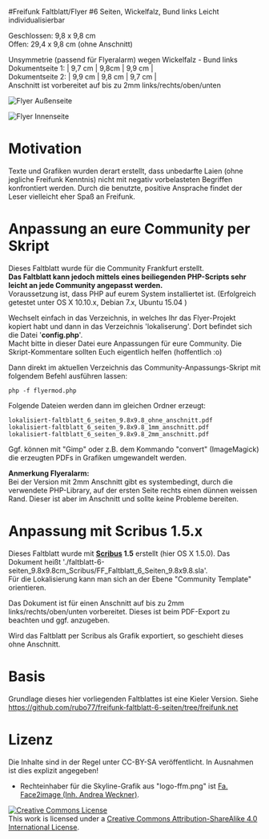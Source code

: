 
#Freifunk Faltblatt/Flyer
#6 Seiten, Wickelfalz, Bund links
Leicht individualisierbar  

Geschlossen: 9,8 x 9,8 cm  
Offen: 29,4 x 9,8 cm (ohne Anschnitt)  

Unsymmetrie (passend für Flyeralarm) wegen Wickelfalz - Bund links   
Dokumentseite 1: | 9,7 cm | 9,8cm | 9,9 cm |  
Dokumentseite 2: | 9,9 cm | 9,8 cm | 9,7 cm |  
Anschnitt ist vorbereitet auf bis zu 2mm links/rechts/oben/unten


![Flyer Außenseite](https://cloud.githubusercontent.com/assets/1434390/10337989/bc6b6d54-6d03-11e5-84d8-499caf4eac4a.png)

![Flyer Innenseite](https://cloud.githubusercontent.com/assets/1434390/10337996/c4178826-6d03-11e5-8abb-d188a904d11b.png)

# Motivation
Texte und Grafiken wurden derart erstellt, dass unbedarfte Laien (ohne jegliche Freifunk Kenntnis) nicht mit negativ vorbelasteten Begriffen konfrontiert werden. Durch die benutzte, positive Ansprache findet der Leser vielleicht eher Spaß an Freifunk.  

# Anpassung an eure Community per Skript
Dieses Faltblatt wurde für die Community Frankfurt erstellt.  
**Das Faltblatt kann jedoch mittels eines beiliegenden PHP-Scripts sehr leicht an jede Community angepasst werden.**  
Voraussetzung ist, dass PHP auf eurem System installiertet ist. (Erfolgreich getestet unter OS X 10.10.x, Debian 7.x, Ubuntu 15.04 )  

Wechselt einfach in das Verzeichnis, in welches Ihr das Flyer-Projekt kopiert habt und dann in das Verzeichnis 'lokaliserung'.  Dort befindet sich die Datei '**config.php**'.  
Macht bitte in dieser Datei eure Anpassungen für eure Community. Die Skript-Kommentare sollten Euch eigentlich helfen (hoffentlich :o)

Dann direkt im aktuellen Verzeichnis das Community-Anpassungs-Skript mit folgendem Befehl ausführen lassen:

    php -f flyermod.php

Folgende Dateien werden dann im gleichen Ordner erzeugt:

    lokalisiert-faltblatt_6_seiten_9.8x9.8_ohne_anschnitt.pdf
    lokalisiert-faltblatt_6_seiten_9.8x9.8_1mm_anschnitt.pdf
    lokalisiert-faltblatt_6_seiten_9.8x9.8_2mm_anschnitt.pdf

Ggf. können mit "Gimp" oder z.B. dem Kommando "convert" (ImageMagick) die erzeugten PDFs in Grafiken umgewandelt werden.

**Anmerkung Flyeralarm:**<br>
Bei der Version mit 2mm Anschnitt gibt es systembedingt, durch die verwendete PHP-Library, auf der ersten Seite rechts einen dünnen weissen Rand. Dieser ist aber im Anschnitt und sollte keine Probleme bereiten.


# Anpassung mit Scribus 1.5.x  
Dieses Faltblatt wurde mit **[Scribus](http://www.scribus.net/) 1.5** erstellt (hier OS X 1.5.0).
Das Dokument heißt './faltblatt-6-seiten_9.8x9.8cm_Scribus/FF_Faltblatt_6_Seiten_9.8x9.8.sla'.   
Für die Lokalisierung kann man sich an der Ebene "Community Template" orientieren.  

Das Dokument ist für einen Anschnitt auf bis zu 2mm links/rechts/oben/unten vorbereitet. Dieses ist beim PDF-Export zu beachten und ggf. anzugeben.

Wird das Faltblatt per Scribus als Grafik exportiert, so geschieht dieses ohne Anschnitt.  

# Basis
Grundlage dieses hier vorliegenden Faltblattes ist eine Kieler Version.
Siehe https://github.com/rubo77/freifunk-faltblatt-6-seiten/tree/freifunk.net

# Lizenz
Die Inhalte sind in der Regel unter CC-BY-SA veröffentlicht. In Ausnahmen ist dies explizit angegeben!

 + Rechteinhaber für die Skyline-Grafik aus "logo-ffm.png" ist <a rel="license" href="http://www.face2image.de/"> Fa. Face2image (Inh. Andrea Weckner)</a>.

<a rel="license" href="http://creativecommons.org/licenses/by-sa/4.0/"><img alt="Creative Commons License" style="border-width:0" src="https://i.creativecommons.org/l/by-sa/4.0/88x31.png" /></a><br />This work is licensed under a <a rel="license" href="http://creativecommons.org/licenses/by-sa/4.0/">Creative Commons Attribution-ShareAlike 4.0 International License</a>.
